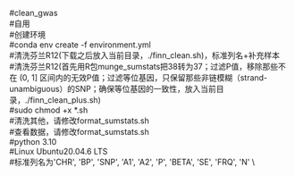#clean_gwas \
#自用 \
#创建环境 \
#conda env create -f environment.yml \
#清洗芬兰R12(下载之后放入当前目录，./finn_clean.sh)，标准列名+补充样本 \
#清洗芬兰R12(首先用R包munge_sumstats把38转为37；过滤P值，移除那些不在 (0, 1] 区间内的无效P值；过滤等位基因，只保留那些非链模糊（strand-unambiguous）的SNP；确保等位基因的一致性，放入当前目录，./finn_clean_plus.sh) \
#sudo chmod +x *.sh \
#清洗其他，请修改format_sumstats.sh \
#查看数据，请修改format_sumstats.sh \
#python 3.10 \
#Linux Ubuntu20.04.6 LTS \
#标准列名为'CHR', 'BP', 'SNP', 'A1', 'A2', 'P', 'BETA', 'SE', 'FRQ', 'N' \
